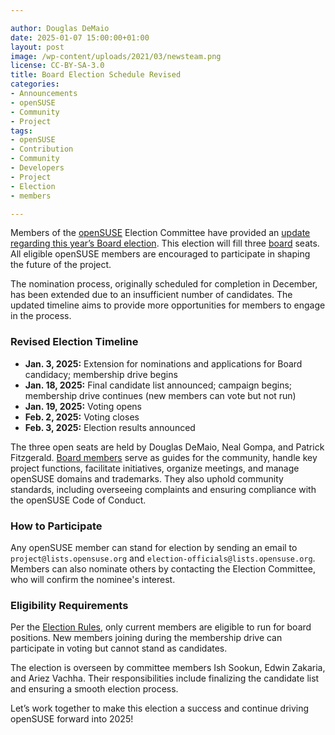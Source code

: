 ```yaml
---

author: Douglas DeMaio
date: 2025-01-07 15:00:00+01:00
layout: post
image: /wp-content/uploads/2021/03/newsteam.png
license: CC-BY-SA-3.0
title: Board Election Schedule Revised
categories:
- Announcements
- openSUSE
- Community
- Project
tags:
- openSUSE
- Contribution
- Community
- Developers
- Project
- Election
- members

---
```


Members of the [openSUSE](https://www.opensuse.org/) Election Committee have provided an [update regarding this year’s Board election](https://lists.opensuse.org/archives/list/project@lists.opensuse.org/thread/KDQ4BNJUOPZVOVZ4ARHKMMUNIUUYWLHR/). This election will fill three [board](https://en.opensuse.org/openSUSE:Board) seats. All eligible openSUSE members are encouraged to participate in shaping the future of the project.

The nomination process, originally scheduled for completion in December, has been extended due to an insufficient number of candidates. The updated timeline aims to provide more opportunities for members to engage in the process.

### Revised Election Timeline

- **Jan. 3, 2025:** Extension for nominations and applications for Board candidacy; membership drive begins
- **Jan. 18, 2025:** Final candidate list announced; campaign begins; membership drive continues (new members can vote but not run)
- **Jan. 19, 2025:** Voting opens 
- **Feb. 2, 2025:** Voting closes 
- **Feb. 3, 2025:** Election results announced 

The three open seats are held by Douglas DeMaio, Neal Gompa, and Patrick Fitzgerald. [Board members](https://en.opensuse.org/openSUSE:Board) serve as guides for the community, handle key project functions, facilitate initiatives, organize meetings, and manage openSUSE domains and trademarks. They also uphold community standards, including overseeing complaints and ensuring compliance with the openSUSE Code of Conduct.

### How to Participate

Any openSUSE member can stand for election by sending an email to `project@lists.opensuse.org` and `election-officials@lists.opensuse.org`. Members can also nominate others by contacting the Election Committee, who will confirm the nominee's interest. 

### Eligibility Requirements

Per the [Election Rules](https://en.opensuse.org/openSUSE:Board_election_rules), only current members are eligible to run for board positions. New members joining during the membership drive can participate in voting but cannot stand as candidates.

The election is overseen by committee members Ish Sookun, Edwin Zakaria, and Ariez Vachha. Their responsibilities include finalizing the candidate list and ensuring a smooth election process.

Let’s work together to make this election a success and continue driving openSUSE forward into 2025!  

<meta name="openSUSE, Developers, sysadmin, user, Open Source, community, members, elections, project, members" content="HTML,CSS,XML,JavaScript">

